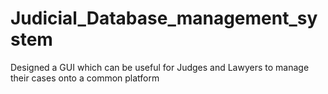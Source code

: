 # Judicial_Database_management_system
Designed a GUI which can be useful for Judges and Lawyers to manage their cases onto a common platform
